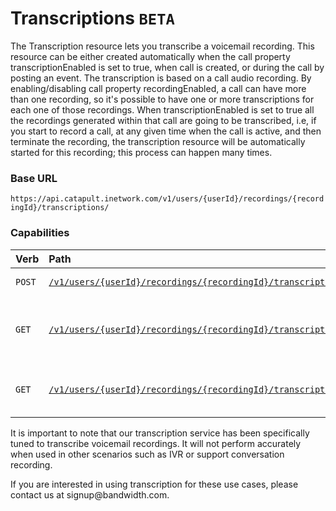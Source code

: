 # Transcriptions <code class="get">BETA</code>

The Transcription resource lets you transcribe a voicemail recording. This resource can be either created automatically when the call property transcriptionEnabled is set to true, when call is created, or during the call by posting an event. The transcription is based on a call audio recording. By enabling/disabling call property recordingEnabled, a call can have more than one recording, so it's possible to have one or more transcriptions for each one of those recordings. When transcriptionEnabled is set to true all the recordings generated within that call are going to be transcribed, i.e, if you start to record a call, at any given time when the call is active, and then terminate the recording, the transcription resource will be automatically started for this recording; this process can happen many times.

### Base URL

`https://api.catapult.inetwork.com/v1/users/{userId}/recordings/{recordingId}/transcriptions/`

### Capabilities

| Verb                           | Path                                                                                                                  | about                                           |
|:-------------------------------|:----------------------------------------------------------------------------------------------------------------------|:------------------------------------------------|
| <code class="post">POST</code> | [`/v1/users/{userId}/recordings/{recordingId}/transcriptions`](postTranscriptions.md)                                 | Create a new transcription                      |
| <code class="get">GET</code>   | [`/v1/users/{userId}/recordings/{recordingId}/transcriptions`](getTranscriptions.md)                                  | Get all transcriptions for a recording resource |
| <code class="get">GET</code>   | [`/v1/users/{userId}/recordings/{recordingId}/transcriptions/{transcriptionId}`](getTranscriptionsTranscriptionId.md) | Get properties for a specific transcription     |


<aside class="alert general">
<p>
It is important to note that our transcription service has been specifically tuned to transcribe voicemail recordings. It will not perform accurately when used in other scenarios such as IVR or support conversation recording.
</p>
</aside>

<aside class="alert success">
<p>
If you are interested in using transcription for these use cases, please contact us at signup@bandwidth.com.
</p>
</aside>
